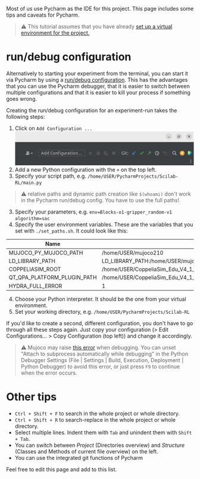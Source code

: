 Most of us use Pycharm as the IDE for this project. This page includes some tips and caveats for Pycharm.

> :warning: This tutorial assumes that you have already [set up a virtual environment for the project.](https://collaborating.tuhh.de/ckv0173/Scilab-RL#getting-started)

# run/debug configuration
Alternatively to starting your experiment from the terminal, you can start it via Pycharm by using a [run/debug configuration](https://www.jetbrains.com/help/pycharm/run-debug-configuration.html). This has the advantages that you can use the Pycharm debugger, that it is easier to switch between multiple configurations and that it is easier to kill your process if something goes wrong.

Creating the run/debug configuration for an experiment-run takes the following steps:
1. Click on `Add Configuration ...` ![image](uploads/2d225962e7792a85a63bc5977a7e363b/image.png)
2. Add a new Python configuration with the `+` on the top left. 
3. Specify your script path, e.g. `/home/USER/PycharmProjects/Scilab-RL/main.py`
> :warning: relative paths and dynamic path creation like `$(whoami)` don't work in the Pycharm run/debug config. You have to use the full paths!
3. Specify your parameters, e.g. `env=Blocks-o1-gripper_random-v1
algorithm=sac`
4. Specify the user environment variables. These are the variables that you set with `./set_paths.sh`. It could look like this:

| Name | Value |
| ------ | ------ |
| MUJOCO_PY_MUJOCO_PATH | /home/USER/mujoco210 |
| LD_LIBRARY_PATH | LD_LIBRARY_PATH:/home/USER/mujoco210/bin:/home/USER/CoppeliaSim_Edu_V4_1_0_Ubuntu20_04 |
| COPPELIASIM_ROOT | /home/USER/CoppeliaSim_Edu_V4_1_0_Ubuntu20_04 |
| QT_QPA_PLATFORM_PLUGIN_PATH | /home/USER/CoppeliaSim_Edu_V4_1_0_Ubuntu20_04 |
| HYDRA_FULL_ERROR | 1 |

4. Choose your Python interpreter. It should be the one from your virtual environment.
5. Set your working directory, e.g. `/home/USER/PycharmProjects/Scilab-RL`

If you'd like to create a second, different configuration, you don't have to go through all these steps again. Just copy your configuration (> Edit Configurations... > Copy Configuration (top left)) and change it accordingly.

> :warning:  Mujoco may raise [this error](https://github.com/openai/mujoco-py/issues/544) when debugging. You can unset "Attach to subprocess automatically while debugging" in the Python Debugger Settings (File | Settings | Build, Execution, Deployment | Python Debugger) to avoid this error, or just press `F9` to continue when the error occurs.

# Other tips
- `Ctrl + Shift + F` to search in the whole project or whole directory. 
- `Ctrl + Shift + R` to search-replace in the whole project or whole directory. 
- Select multiple lines. Indent them with `Tab` and unindent them with `Shift + Tab`.
- You can switch between _Project_ (Directories overview) and _Structure_ (Classes and Methods of current file overview) on the left.
- You can use the integrated git functions of Pycharm

Feel free to edit this page and add to this list.